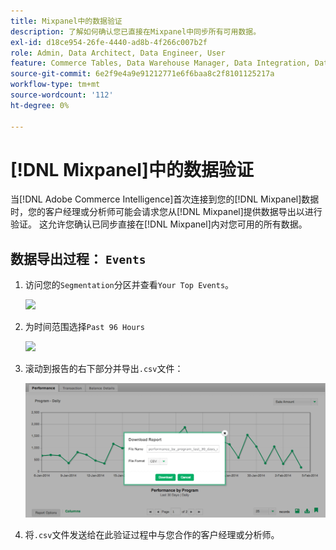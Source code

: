 ```yaml
---
title: Mixpanel中的数据验证
description: 了解如何确认您已直接在Mixpanel中同步所有可用数据。
exl-id: d18ce954-26fe-4440-ad8b-4f266c007b2f
role: Admin, Data Architect, Data Engineer, User
feature: Commerce Tables, Data Warehouse Manager, Data Integration, Data Import/Export
source-git-commit: 6e2f9e4a9e91212771e6f6baa8c2f8101125217a
workflow-type: tm+mt
source-wordcount: '112'
ht-degree: 0%

---
```


# [!DNL Mixpanel]中的数据验证

当[!DNL Adobe Commerce Intelligence]首次连接到您的[!DNL Mixpanel]数据时，您的客户经理或分析师可能会请求您从[!DNL Mixpanel]提供数据导出以进行验证。 这允许您确认已同步直接在[!DNL Mixpanel]内对您可用的所有数据。

## 数据导出过程： `Events`

1. 访问您的`Segmentation`分区并查看`Your Top Events`。

   ![](../../../assets/your-top-events.png)

1. 为时间范围选择`Past 96 Hours`

   ![](../../../assets/past-96-hours.png)

1. 滚动到报告的右下部分并导出`.csv`文件：

   ![](../../../assets/export-csv-mixpanel.png)

1. 将`.csv`文件发送给在此验证过程中与您合作的客户经理或分析师。
